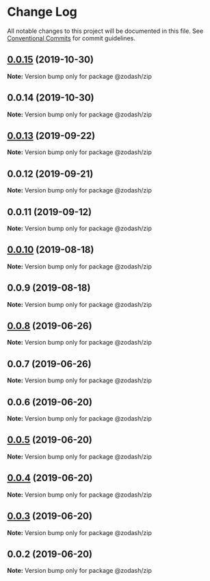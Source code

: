 # Change Log

All notable changes to this project will be documented in this file.
See [Conventional Commits](https://conventionalcommits.org) for commit guidelines.

## [0.0.15](https://github.com/zcorky/zodash/compare/@zodash/zip@0.0.14...@zodash/zip@0.0.15) (2019-10-30)

**Note:** Version bump only for package @zodash/zip





## 0.0.14 (2019-10-30)

**Note:** Version bump only for package @zodash/zip





## [0.0.13](https://github.com/zcorky/zodash/compare/@zodash/zip@0.0.12...@zodash/zip@0.0.13) (2019-09-22)

**Note:** Version bump only for package @zodash/zip





## 0.0.12 (2019-09-21)

**Note:** Version bump only for package @zodash/zip





## 0.0.11 (2019-09-12)

**Note:** Version bump only for package @zodash/zip





## [0.0.10](https://github.com/zcorky/zodash/compare/@zodash/zip@0.0.9...@zodash/zip@0.0.10) (2019-08-18)

**Note:** Version bump only for package @zodash/zip





## 0.0.9 (2019-08-18)

**Note:** Version bump only for package @zodash/zip





## [0.0.8](https://github.com/zcorky/zodash/compare/@zodash/zip@0.0.7...@zodash/zip@0.0.8) (2019-06-26)

**Note:** Version bump only for package @zodash/zip





## 0.0.7 (2019-06-26)

**Note:** Version bump only for package @zodash/zip





## 0.0.6 (2019-06-20)

**Note:** Version bump only for package @zodash/zip





## [0.0.5](https://github.com/zcorky/zodash/compare/@zodash/zip@0.0.4...@zodash/zip@0.0.5) (2019-06-20)

**Note:** Version bump only for package @zodash/zip





## [0.0.4](https://github.com/zcorky/zodash/compare/@zodash/zip@0.0.3...@zodash/zip@0.0.4) (2019-06-20)

**Note:** Version bump only for package @zodash/zip





## [0.0.3](https://github.com/zcorky/zodash/compare/@zodash/zip@0.0.2...@zodash/zip@0.0.3) (2019-06-20)

**Note:** Version bump only for package @zodash/zip





## 0.0.2 (2019-06-20)

**Note:** Version bump only for package @zodash/zip
